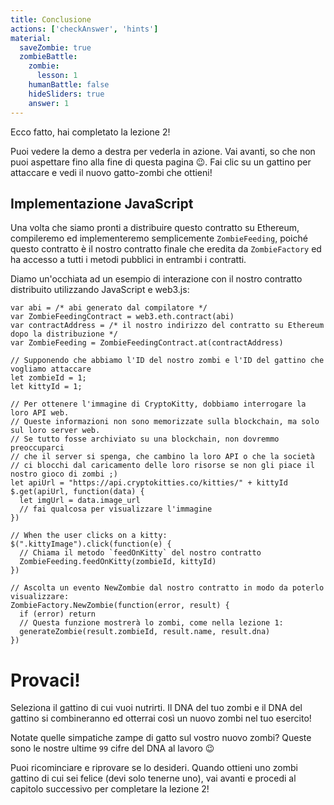 ```yaml
---
title: Conclusione
actions: ['checkAnswer', 'hints']
material:
  saveZombie: true
  zombieBattle:
    zombie:
      lesson: 1
    humanBattle: false
    hideSliders: true
    answer: 1
---
```


Ecco fatto, hai completato la lezione 2!

Puoi vedere la demo a destra per vederla in azione. Vai avanti, so che non puoi aspettare fino alla fine di questa pagina 😉. Fai clic su un gattino per attaccare e vedi il nuovo gatto-zombi che ottieni!

## Implementazione JavaScript

Una volta che siamo pronti a distribuire questo contratto su Ethereum, compileremo ed implementeremo semplicemente `ZombieFeeding`, poiché questo contratto è il nostro contratto finale che eredita da `ZombieFactory` ed ha accesso a tutti i metodi pubblici in entrambi i contratti.

Diamo un'occhiata ad un esempio di interazione con il nostro contratto distribuito utilizzando JavaScript e web3.js:

```
var abi = /* abi generato dal compilatore */
var ZombieFeedingContract = web3.eth.contract(abi)
var contractAddress = /* il nostro indirizzo del contratto su Ethereum dopo la distribuzione */
var ZombieFeeding = ZombieFeedingContract.at(contractAddress)

// Supponendo che abbiamo l'ID del nostro zombi e l'ID del gattino che vogliamo attaccare
let zombieId = 1;
let kittyId = 1;

// Per ottenere l'immagine di CryptoKitty, dobbiamo interrogare la loro API web.
// Queste informazioni non sono memorizzate sulla blockchain, ma solo sul loro server web.
// Se tutto fosse archiviato su una blockchain, non dovremmo preoccuparci
// che il server si spenga, che cambino la loro API o che la società
// ci blocchi dal caricamento delle loro risorse se non gli piace il nostro gioco di zombi ;)
let apiUrl = "https://api.cryptokitties.co/kitties/" + kittyId
$.get(apiUrl, function(data) {
  let imgUrl = data.image_url
  // fai qualcosa per visualizzare l'immagine
})

// When the user clicks on a kitty:
$(".kittyImage").click(function(e) {
  // Chiama il metodo `feedOnKitty` del nostro contratto
  ZombieFeeding.feedOnKitty(zombieId, kittyId)
})

// Ascolta un evento NewZombie dal nostro contratto in modo da poterlo visualizzare:
ZombieFactory.NewZombie(function(error, result) {
  if (error) return
  // Questa funzione mostrerà lo zombi, come nella lezione 1:
  generateZombie(result.zombieId, result.name, result.dna)
})
```

# Provaci!

Seleziona il gattino di cui vuoi nutrirti. Il DNA del tuo zombi e il DNA del gattino si combineranno ed otterrai così un nuovo zombi nel tuo esercito!

Notate quelle simpatiche zampe di gatto sul vostro nuovo zombi? Queste sono le nostre ultime `99` cifre del DNA al lavoro 😉

Puoi ricominciare e riprovare se lo desideri. Quando ottieni uno zombi gattino di cui sei felice (devi solo tenerne uno), vai avanti e procedi al capitolo successivo per completare la lezione 2!

